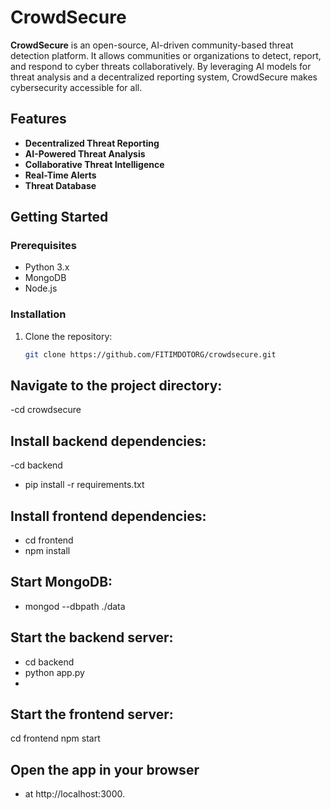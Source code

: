 # CrowdSecure  

**CrowdSecure** is an open-source, AI-driven community-based threat detection platform. It allows communities or organizations to detect, report, and respond to cyber threats collaboratively. By leveraging AI models for threat analysis and a decentralized reporting system, CrowdSecure makes cybersecurity accessible for all.  

## Features  
- **Decentralized Threat Reporting**  
- **AI-Powered Threat Analysis**  
- **Collaborative Threat Intelligence**  
- **Real-Time Alerts**  
- **Threat Database**  

## Getting Started  

### Prerequisites  
- Python 3.x  
- MongoDB  
- Node.js  

### Installation  

1. Clone the repository:  
   ```bash
   git clone https://github.com/FITIMDOTORG/crowdsecure.git

## Navigate to the project directory:
-cd crowdsecure

## Install backend dependencies:
-cd backend
- pip install -r requirements.txt

## Install frontend dependencies:
- cd frontend
- npm install
  
## Start MongoDB:
- mongod --dbpath ./data
  
## Start the backend server:
- cd backend
- python app.py
- 
## Start the frontend server:
cd frontend
npm start
## Open the app in your browser 
- at http://localhost:3000.
